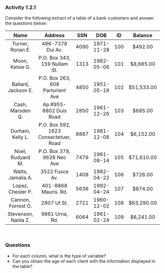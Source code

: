 ### Activity 1.2.1

Consider the following extract of a table of a bank customers and answer the questions below:

| Name | Address | SSN | DOB | ID  | Balance | Group |
| :--: | :-----: | :-: | :-: | :-: | :-----: | :-----|
| Turner, Ronan E.    | 486-7378 Dui Av.                      | 4090 | 1971-11-28 | 100 | $492.00    | 1
| Moon, Kelsie G.     | P.O. Box 343, 159 Nullam St.          | 1313 | 1962-05-06 | 101 | $8,685.00  | 2
| Ballard, Jackson E. | P.O. Box 263, 608 Parturient Ave      | 4850 | 1951-05-19 | 102 | $51,533.00 | 3
| Cash, Marsden Q.    | Ap #955-8802 Duis Road                | 2850 | 1961-12-26 | 103 | $685.00    | 1
| Durham, Kelly L.    | P.O. Box 592, 1623 Consectetuer, Road | 8887 | 1981-12-08 | 104 | $6,152.00  | 2 
| Noel, Rudyard M.    | P.O. Box 378, 9626 Nec Ave            | 7479 | 1961-08-14 | 105 | $71,610.00 | 3
| Watts, Jamalia A.   | 3522 Fusce Av.                        | 1408 | 1982-04-22 | 106 | $726.00    | 1
| Lopez, Chester P.   | 401-8868 Mauris. Rd.                  | 5636 | 1992-04-24 | 107 | $874.00    | 1
| Cannon, Forrest O.  | 2807 Ut St.                           | 2721 | 1960-12-02 | 108 | $63,290.00 | 3
| Stevenson, Naida Z. | 9861 Urna, Rd.                        | 6064 | 1961-02-24 | 109 | $6,241.00  | 2 |

<br>

### Questions

- For each column, what is the type of variable?
- Can you obtain the age of each client with the information displayed in the table? 